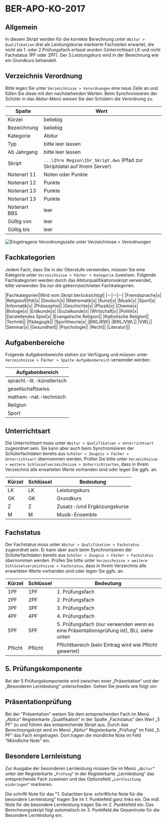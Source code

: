 # BER-APO-KO-2017




## Allgemein


In diesem Skript werden für die korrekte Berechnung unter `Abitur > Qualifikation` drei als Leistungskurse markierte Fachzeilen erwartet, die nicht als 1. oder 2.Prüfungsfach erfasst wurden (Unterrichtsart LK und nicht Fachstatus 1PF oder 2PF). Der 3.Leistungskurs wird in der Berechnung wie ein Grundkurs behandelt.






## Verzeichnis Verordnung


Bitte legen Sie unter ```Verzeichnisse > Verordnungen``` eine neue Zeile an und füllen Sie diese mit den nachstehenden Werten. Beim Synchronisieren der Schüler in das Abitur-Menü weisen Sie den Schülern die Verordnung zu.


|Spalte|Wert|
|--|--|
|Kürzel|beliebig|
|Bezeichnung|beliebig|
|Kategorie|Abitur|
|Typ|bitte leer lassen|
|Ab Jahrgang|bitte leer lassen|
|Skript|```...\Ihre Region\Ihr_Skript.dws``` (Pfad zur Skriptdatei auf Ihrem Server)|
|Notenart 11|Noten oder Punkte|
|Notenart 12|Punkte|
|Notenart 13|Punkte|
|Notenart 13|Punkte|
|Notenart BBS|leer|
|Gültig von |leer|
|Gültig bis|leer|




![Eingetragene Verordnungszeile unter Verzeichnisse > Verordnungen](/images/ber-apo-ko-2017.00.png)


## Fachkategorien


Jedem Fach, dass Sie in der Oberstufe verwenden, müssen Sie eine Kategorie unter ```Verzeichnisse > Fächer > Kategorie``` zuweisen.
Folgende Fachkategorien werden durch das Abiturqualifikationsskript verwendet, bitte verwenden Sie nur die gekennzeichneten Fachkategorien.


|Fachkategorien|Wird vom Skript berücksichtigt|
|--|--|--|
|Fremdsprache|x|
|Religion/Ethik|x|
|Deutsch|x|
|Mathematik|x|
|Kunst|x|
|Musik|x|
|Sport|x|
|Informatik|x|
|Philosophie||
|Geschichte|x|
|Physik|x|
|Chemie|x|
|Biologie|x|
|Erdkunde|x|
|Sozialkunde|x|
|Wirtschaft|x|
|Politik|x|
|Darstellendes Spiel|x|
|Evangelische Religion||
|Katholische Religion||
|Technik||
|Pädagogik||
|Sporttheorie|x|
|BWL/RW||
|BWL/VWL||
|VWL||
|Seminar|x|
|Gesundheit||
|Psychologie||
|Recht||
|Literatur|||


## Aufgabenbereiche


Folgende Aufgabenbereiche stehen zur Verfügung und müssen unter ```Verzeichnisse > Fächer > Spalte Aufgabenbereich``` verwendet werden:


|Aufgabenbereich|
|--|
|sprachl.-lit.-künstlerisch|
|gesellschaftswiss.|
|mathem.-nat.-technisch|
|Religion|
|Sport|


## Unterrichtsart


Die Unterrichtsart muss unter ```Abitur > Qualifikation > Unterrichtsart``` zugeordnet sein. Sie kann aber auch beim Synchronisieren der Schülerfachdaten bereits aus ```Schüler > Zeugnis > Fächer > Unterrichtsart``` übernommen werden.
Prüfen Sie bitte unter ```Verzeichnisse > weitere Schlüsselverzeichnisse > Unterrichtsarten```, dass in Ihrem Verzeichnis alle erwarteten Werte vorhanden sind oder legen Sie ggfs. an.


|Kürzel| Schlüssel |Bedeutung|
|--|--|--|
|LK|LK|Leistungskurs|
|GK|GK|Grundkurs|
|Z|Z|Zusatz-/und Ergänzungskurse|
|M|M|Musik-Ensemble|




## Fachstatus


Der Fachstatus muss unter ```Abitur > Qualifikation > Fachstatus``` zugeordnet sein. Er kann aber auch beim Synchronisieren der Schülerfachdaten bereits aus ```Schüler > Zeugnis > Fächer > Fachstatus``` übernommen werden.
Prüfen Sie bitte unter ```Verzeichnisse > weitere Schlüsselverzeichnisse > Fachstatus```, dass in Ihrem Verzeichnis alle erwarteten Werte vorhanden sind oder legen Sie ggfs. an.


|Kürzel |Schlüssel |Bedeutung|
|--|--|--|
|1PF|1PF|1. Prüfungsfach|
|2PF|2PF|2. Prüfungsfach|
|3PF|3PF|3. Prüfungsfach|
|4PF|4PF|4. Prüfungsfach|
|5PF|5PF|5. Prüfungsfach (nur verwenden wenn es eine Präsentationsprüfung ist), BLL siehe unten|
|Pflicht|Pflicht|Pflichtbereich (kein Eintrag wird wie Pflicht gewertet)|


## 5. Prüfungskomponente


Bei der 5 Prüfungskomponente wird zwischen einer „Präsentation“ und der „Besonderen Lernleistung“ unterschieden. Gehen Sie jeweils wie folgt vor:


## Präsentationprüfung


Bei der "Präsentation" weisen Sie dem entsprechenden Fach im Menü „Abitur“ Registerkarte „Qualifikation“ in der Spalte „Fachstatus“ den Wert „5 PF“ zu und führen das entsprechende Skript aus.
Durch das Berechnungskript wird im Menü „Abitur“ Registerkarte „Prüfung“ im Feld „5. PF“ das Fach eingetragen. Dort tragen die mündliche Note im Feld "Mündliche Note" ein.


## Besondere Lernleistung


Zur Ausgabe der besonderen Lernleistung müssen Sie im Menü `„Abitur“` unter der Registerkarte `„Prüfung“` in der Registerkarte „Lernleistung“ das entsprechende Fach zuweisen und das Optionsfeld `„Lernleistung einbringen“` markieren.




Die schriftl Note für das "1. Gutachten bzw. schriftliche Note für die besondere Lernleistung" tragen Sie im 1. Punktefeld ganz links ein.
Die mdl. Note für die besondere Lernleistung tragen Sie im 2. Punktefeld ein.
Das Berechnungsskript fügt automatisch im 3. Punktfeld die Gesamtnote für die Besondere Lernleistung ein.

